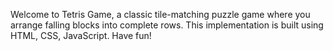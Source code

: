 Welcome to Tetris Game, a classic tile-matching puzzle game where you arrange falling blocks into complete rows. This implementation is built using HTML, CSS, JavaScript. Have fun!
